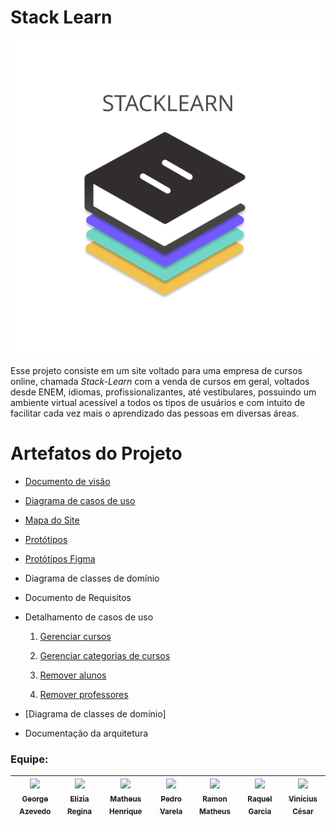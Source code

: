 # Stack Learn

![alt tag](./docs/PrototiposSite/Logo.png)

Esse projeto consiste em um site voltado para uma empresa de cursos online, chamada *Stack-Learn* com a venda de cursos em geral, voltados desde ENEM, idiomas, profissionalizantes, até vestibulares, possuindo um ambiente virtual acessível a todos os tipos de usuários e com intuito de facilitar cada vez mais o aprendizado das pessoas em diversas áreas.

# Artefatos do Projeto
* [Documento de visão](./docs/Documento_de_Visao.md)
* [Diagrama de casos de uso](./docs/imagens/Diagrama_de_casos_de_uso.png)
* [Mapa do Site](./docs/imagens/Mapa_do_site.png)
* [Protótipos](./docs/PrototiposSite/)
* [Protótipos Figma](https://www.figma.com/proto/C0ejgynYKpfcMSFLk3SurC/layout?node-id=194%3A359&scaling=scale-down-width&page-id=113%3A60&starting-point-node-id=194%3A359&show-proto-sidebar=1)

* Diagrama de classes de domínio

* Documento de Requisitos


* Detalhamento de casos de uso 

  1. [Gerenciar cursos](./docs/detalhamento_de_caso_de_uso/administrador/crud_cursos.md)

  2. [Gerenciar categorias de cursos](./docs/detalhamento_de_caso_de_uso/administrador/crud_categorias.md)

  3. [Remover alunos](./docs/detalhamento_de_caso_de_uso/administrador/remover_alunos.md)
  
  4. [Remover professores](./docs/detalhamento_de_caso_de_uso/administrador/remover_professores.md) 

* [Diagrama de classes de domínio]

* Documentação da arquitetura

### Equipe:

| [<img src="https://avatars.githubusercontent.com/u/51339655?v=4" width=150><br><sub>George Azevedo</sub>](https://github.com/gasilvabr) |  [<img src="https://avatars.githubusercontent.com/u/79121524?v=4" width=150><br><sub>Elízia Regina</sub>](https://github.com/Elizia-Olivr) |  [<img src="https://avatars.githubusercontent.com/u/95324105?v=4" width=150><br><sub>Matheus Henrique</sub>](https://github.com/Matheus07Henrique) | [<img src="https://avatars.githubusercontent.com/u/78501819?v=4" width=150><br><sub>Pedro Varela</sub>](https://github.com/Pedrohsv1) | [<img src="https://avatars.githubusercontent.com/u/60753390?v=4" width=150><br><sub>Ramon Matheus</sub>](https://github.com/Ramon-Mateus) | [<img src="https://avatars.githubusercontent.com/u/77846268?v=4" width=150><br><sub>Raquel Garcia</sub>](https://github.com/raquelgarciaa) | [<img src="https://avatars.githubusercontent.com/u/79117259?v=4" width=150><br><sub>Vinícius César</sub>](https://github.com/Vinithecsar) | 
| :---: | :---: | :---: | :---: | :---: | :---: | :---: |



